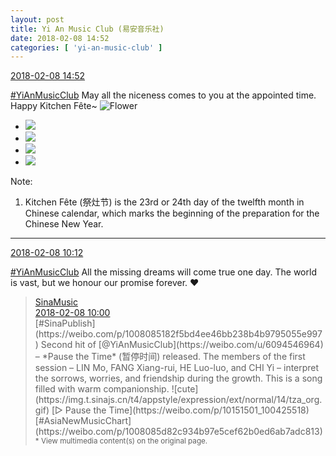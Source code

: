 ```yaml
---
layout: post
title: Yi An Music Club (易安音乐社)
date: 2018-02-08 14:52
categories: [ 'yi-an-music-club' ]
---
```


<div class="weibo-info">
  <a href="https://weibo.com/6094546964/G2alsbqvQ">2018-02-08 14:52</a>
</div>

[#YiAnMusicClub](https://weibo.com/p/100808beae2e3e05b17b64f63ebedca39f19b2/super_index) May all the niceness comes to you at the appointed time. Happy Kitchen Fête~ ![Flower](//img.t.sinajs.cn/t4/appstyle/expression/ext/normal/6c/flower_org.gif)

<!-- more -->

<ul class="weibo-pic-list-2">
  <li class="weibo-pic">
    <a href="https://wx3.sinaimg.cn/mw690/006Es64Aly1fo91ftlnerj31410qo0yx.jpg"><img src="https://wx3.sinaimg.cn/thumb150/006Es64Aly1fo91ftlnerj31410qo0yx.jpg"/></a>
  </li>
  <li class="weibo-pic">
    <a href="https://wx4.sinaimg.cn/mw690/006Es64Aly1fo91fwzyx7j33vc2kwx6x.jpg"><img src="https://wx4.sinaimg.cn/thumb150/006Es64Aly1fo91fwzyx7j33vc2kwx6x.jpg"/></a>
  </li>
  <li class="weibo-pic">
    <a href="https://wx2.sinaimg.cn/mw690/006Es64Aly1fo91fso659j33vc2kwx6w.jpg"><img src="https://wx2.sinaimg.cn/thumb150/006Es64Aly1fo91fso659j33vc2kwx6w.jpg"/></a>
  </li>
  <li class="weibo-pic">
    <a href="https://wx1.sinaimg.cn/mw690/006Es64Aly1fo91k0es3ij33vc2kwx6w.jpg"><img src="https://wx1.sinaimg.cn/thumb150/006Es64Aly1fo91k0es3ij33vc2kwx6w.jpg"/></a>
  </li>
</ul>

Note:
1. Kitchen Fête (祭灶节) is the 23rd or 24th day of the twelfth month in Chinese calendar, which marks the beginning of the preparation for the Chinese New Year.

---

<div class="weibo-info">
  <a href="https://weibo.com/6094546964/G28vO9uRA">2018-02-08 10:12</a>
</div>

[#YiAnMusicClub](https://weibo.com/p/100808beae2e3e05b17b64f63ebedca39f19b2/super_index) All the missing dreams will come true one day. The world is vast, but we honour our promise forever. :heart:

> <div class="weibo-post-name">
>   <a href="https://weibo.com/musichut">SinaMusic</a>
> </div>
> <div class="weibo-info">
>   <a href="https://weibo.com/1266269835/G28qN5mRQ">2018-02-08 10:00</a>
> </div>
> [#SinaPublish](https://weibo.com/p/1008085182f5bd4ee46bb238b4b9795055e997) Second hit of [@YiAnMusicClub](https://weibo.com/u/6094546964) – *Pause the Time* (暂停时间) released. The members of the first session – LIN Mo, FANG Xiang-rui, HE Luo-luo, and CHI Yi – interpret the sorrows, worries, and friendship during the growth. This is a song filled with warm companionship. ![cute](https://img.t.sinajs.cn/t4/appstyle/expression/ext/normal/14/tza_org.gif) [▷ Pause the Time](https://weibo.com/p/10151501_100425518) [#AsiaNewMusicChart](https://weibo.com/p/1008085d82c934b97e5cef62b0ed6ab7adc813)  
> <small>* View multimedia content(s) on the original page.</small>
